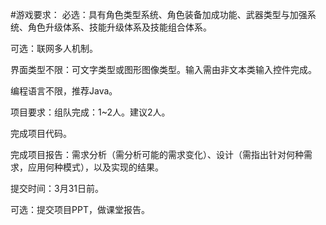 #游戏要求：
必选：具有角色类型系统、角色装备加成功能、武器类型与加强系统、角色升级体系、技能升级体系及技能组合体系。

可选：联网多人机制。

界面类型不限：可文字类型或图形图像类型。输入需由非文本类输入控件完成。

编程语言不限，推荐Java。

项目要求：组队完成：1~2人。建议2人。

完成项目代码。

完成项目报告：需求分析（需分析可能的需求变化）、设计（需指出针对何种需求，应用何种模式），以及实现的结果。

提交时间：3月31日前。

可选：提交项目PPT，做课堂报告。